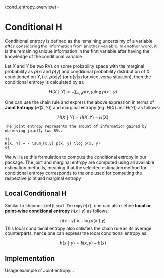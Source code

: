 (cond_entropy_overview)=
# Conditional H
Conditional entropy is defined as the remaining uncertainty of a variable after considering the information from another variable. In another word, it is the remaining unique information in the first variable after having the knowledge of the conditional variable.

Let $X$ and $Y$ be two RVs on some probability space with the marginal probability as $p(x)$ and $p(y)$ and conditional probability distribution of $X$ conditioned on $Y$, i.e. $p(x|y)$ (or $p(y|x)$ for vice-versa situation), then the conditional entropy is calculated by as:

$$
H(X \mid Y) = - \sum_{x,y} p(x, y) \log p(x \mid y)
$$

One can use the chain rule and express the above expression in terms of **Joint Entropy** $(H(X,Y))$ and marginal entropy (eg: $H(X)$ and $H(Y)$) as follows:

$$
H(X \mid Y) = H(X,Y) - H(X)
$$


````{sidebar} **Joint Entropy**
The joint entropy represents the amount of information gained by observing jointly two RVs.

$$
H(X, Y) = - \sum_{x,y} p(x, y) \log p(x, y)
$$
````
We will use this formulation to compute the conditional entropy in our package. The joint and marginal entropy are computed using all available estimation methods, meaning that the selected estimation method for conditional entropy corresponds to the one used for computing the respective joint and marginal entropy

## Local Conditional H
Similar to shannon {ref}`Local Entropy` $h(x)$, one can also define **local or point-wise conditional entropy** $h(x \mid y)$ as follows:

$$
h(x \mid y) = - \log p(x \mid y)
$$
This local conditional entropy also satisfies the chain rule as its average counterparts, hence one can express the local conditional entropy as:

$$
h(x \mid y) = h(x,y) - h(x)
$$

## Implementation
Usage example of Joint entropy...
